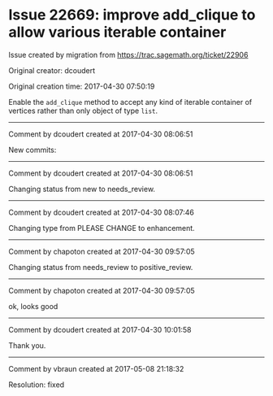 # Issue 22669: improve add_clique to allow various iterable container

Issue created by migration from https://trac.sagemath.org/ticket/22906

Original creator: dcoudert

Original creation time: 2017-04-30 07:50:19

Enable the `add_clique` method to accept any kind of iterable container of vertices rather than only object of type `list`.


---

Comment by dcoudert created at 2017-04-30 08:06:51

New commits:


---

Comment by dcoudert created at 2017-04-30 08:06:51

Changing status from new to needs_review.


---

Comment by dcoudert created at 2017-04-30 08:07:46

Changing type from PLEASE CHANGE to enhancement.


---

Comment by chapoton created at 2017-04-30 09:57:05

Changing status from needs_review to positive_review.


---

Comment by chapoton created at 2017-04-30 09:57:05

ok, looks good


---

Comment by dcoudert created at 2017-04-30 10:01:58

Thank you.


---

Comment by vbraun created at 2017-05-08 21:18:32

Resolution: fixed

